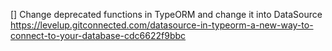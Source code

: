 
[] Change deprecated functions in TypeORM and change it into DataSource
https://levelup.gitconnected.com/datasource-in-typeorm-a-new-way-to-connect-to-your-database-cdc6622f9bbc